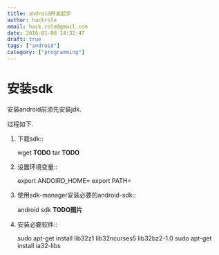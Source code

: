 ```yaml
---
title: android开发起步
author: hackrole
email: hack.role@gmail.com
date: 2016-01-08 14:32:47
draft: true
tags: ["android"]
category: ["programming"]
---
```




# 安装sdk
安装android前须先安装jdk.

过程如下.

1) 下载sdk::

    wget **TODO**
    tar **TODO**

2) 设置环境变量::

    export ANDOIRD_HOME=
    export PATH=

3) 使用sdk-manager安装必要的android-sdk::

    android sdk
    **TODO图片**

4) 安装必要软件::

    sudo apt-get install lib32z1 lib32ncurses5 lib32bz2-1.0
    sudo apt-get install ia32-libs
